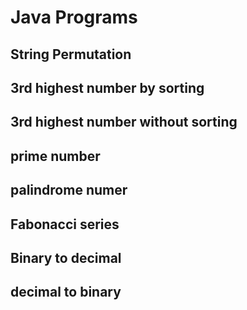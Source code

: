 # Java Programs

String Permutation
-
3rd highest number by sorting
-
3rd highest number without sorting
-
prime number
-
palindrome numer
-
Fabonacci series
-
Binary to decimal
-
decimal to binary
-
